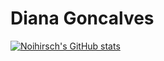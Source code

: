 <h1> Diana Goncalves</h1>

[![Noihirsch's GitHub stats](https://github-readme-stats.vercel.app/api?username=noihirsch)](https://github.com/noihirsch/github-readme-stats)

<!---
Noihirsch/Noihirsch is a ✨ special ✨ repository because its `README.md` (this file) appears on your GitHub profile.
You can click the Preview link to take a look at your changes.
--->
